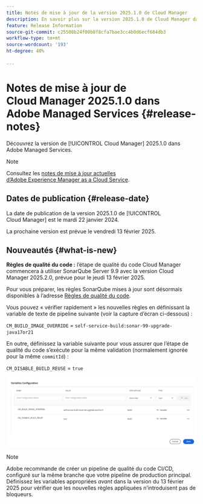 ```yaml
---
title: Notes de mise à jour de la version 2025.1.0 de Cloud Manager
description: En savoir plus sur la version 2025.1.0 de Cloud Manager dans Adobe Managed Services.
feature: Release Information
source-git-commit: c25508b24f00b8f8cfa7bae3cc4b0d6ecf684db3
workflow-type: tm+mt
source-wordcount: '193'
ht-degree: 40%

---
```


# Notes de mise à jour de Cloud Manager 2025.1.0 dans Adobe Managed Services {#release-notes}

<!-- RELEASE WIKI  https://wiki.corp.adobe.com/display/DMSArchitecture/Cloud+Manager+2024.12.0+Release -->

Découvrez la version de [!UICONTROL Cloud Manager] 2025.1.0 dans Adobe Managed Services.

>[!NOTE]
>
>Consultez les [notes de mise à jour actuelles d’Adobe Experience Manager as a Cloud Service](https://experienceleague.adobe.com/fr/docs/experience-manager-cloud-service/content/release-notes/home).

## Dates de publication {#release-date}

<!-- SAVE FOR FUTURE POSSIBLE USE No notable bugs or features for the September release of Cloud Manager. -->

La date de publication de la version 2025.1.0 de [!UICONTROL Cloud Manager] est le mardi 22 janvier 2024.

La prochaine version est prévue le vendredi 13 février 2025.

## Nouveautés {#what-is-new}

**Règles de qualité du code :** l’étape de qualité du code Cloud Manager commencera à utiliser SonarQube Server 9.9 avec la version Cloud Manager 2025.2.0, prévue pour le jeudi 13 février 2025.

Pour vous préparer, les règles SonarQube mises à jour sont désormais disponibles à l’adresse [Règles de qualité du code](/help/using/code-quality-testing.md#code-quality-testing-step).

Vous pouvez « vérifier rapidement » les nouvelles règles en définissant la variable de texte de pipeline suivante (voir la capture d’écran ci-dessous) :

`CM_BUILD_IMAGE_OVERRIDE` = `self-service-build:sonar-99-upgrade-java17or21`

En outre, définissez la variable suivante pour vous assurer que l’étape de qualité du code s’exécute pour la même validation (normalement ignorée pour la même `commitId`) :

`CM_DISABLE_BUILD_REUSE` = `true`

![Page de configuration des variables](/help/release-notes/assets/variables-config.png)

>[!NOTE]
>
>Adobe recommande de créer un pipeline de qualité du code CI/CD, configuré sur la même branche que votre pipeline de production principal. Définissez les variables appropriées *avant* dans la version du 13 février 2025 pour vérifier que les nouvelles règles appliquées n’introduisent pas de bloqueurs.

<!-- ## Early adoption program {#early-adoption}

Be a part of Cloud Manager's early adoption program and have a chance to test upcoming features. -->


<!-- ## Bug fixes {#bug-fixes}

* A

Known Issues {#known-issues}

* A -->
